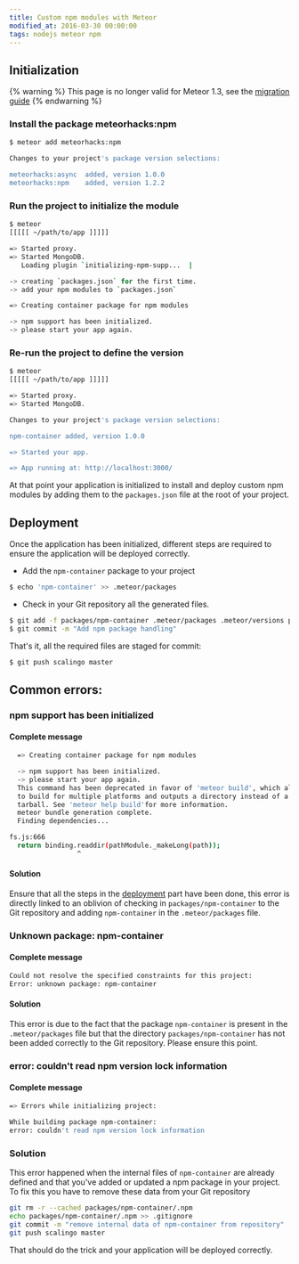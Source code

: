 ```yaml
---
title: Custom npm modules with Meteor
modified_at: 2016-03-30 00:00:00
tags: nodejs meteor npm
---
```


## Initialization

{% warning %}
This page is no longer valid for Meteor 1.3, see the <a href="http://guide.meteor.com/1.3-migration.html" target="_blank">migration guide</a>
{% endwarning %}

### Install the package meteorhacks:npm

```bash
$ meteor add meteorhacks:npm

Changes to your project's package version selections:

meteorhacks:async  added, version 1.0.0
meteorhacks:npm    added, version 1.2.2
```

### Run the project to initialize the module

```bash
$ meteor
[[[[[ ~/path/to/app ]]]]]

=> Started proxy.
=> Started MongoDB.
   Loading plugin `initializing-npm-supp...  |

-> creating `packages.json` for the first time.
-> add your npm modules to `packages.json`

=> Creating container package for npm modules

-> npm support has been initialized.
-> please start your app again.
```

### Re-run the project to define the version

```bash
$ meteor
[[[[[ ~/path/to/app ]]]]]

=> Started proxy.
=> Started MongoDB.

Changes to your project's package version selections:

npm-container added, version 1.0.0

=> Started your app.

=> App running at: http://localhost:3000/
```

At that point your application is initialized to install and deploy custom
npm modules by adding them to the `packages.json` file at the root of your
project.

## Deployment

Once the application has been initialized, different steps are required to
ensure the application will be deployed correctly.

* Add  the `npm-container` package to your project

```bash
$ echo 'npm-container' >> .meteor/packages
```

* Check in your Git repository all the generated files.

```bash
$ git add -f packages/npm-container .meteor/packages .meteor/versions packages.json
$ git commit -m "Add npm package handling"
```

That's it, all the required files are staged for commit:

```bash
$ git push scalingo master
```

## Common errors:

### npm support has been initialized

#### Complete message

```bash
  => Creating container package for npm modules

  -> npm support has been initialized.
  -> please start your app again.
  This command has been deprecated in favor of 'meteor build', which allows you
  to build for multiple platforms and outputs a directory instead of a single
  tarball. See 'meteor help build'for more information.
  meteor bundle generation complete.
  Finding dependencies...

fs.js:666
  return binding.readdir(pathModule._makeLong(path));
                 ^
```

#### Solution

Ensure that all the steps in the [deployment](#deployment) part have been done,
this error is directly linked to an oblivion of checking in
`packages/npm-container` to the Git repository and adding `npm-container` in
the `.meteor/packages` file.

### Unknown package: npm-container

#### Complete message

```bash
Could not resolve the specified constraints for this project:
Error: unknown package: npm-container
```

#### Solution

This error is due to the fact that the package `npm-container` is present in
the `.meteor/packages` file but that the directory `packages/npm-container` has
not been added correctly to the Git repository. Please ensure this point.

### error: couldn't read npm version lock information

#### Complete message

```bash
=> Errors while initializing project:

While building package npm-container:
error: couldn't read npm version lock information
```

### Solution

This error happened when the internal files of `npm-container` are already defined
and that you've added or updated a npm package in your project. To fix this you have
to remove these data from your Git repository

```bash
git rm -r --cached packages/npm-container/.npm
echo packages/npm-container/.npm >> .gitignore
git commit -m "remove internal data of npm-container from repository"
git push scalingo master
```

That should do the trick and your application will be deployed correctly.

